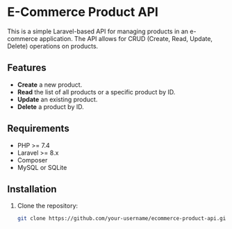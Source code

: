# E-Commerce Product API

This is a simple Laravel-based API for managing products in an e-commerce application. The API allows for CRUD (Create, Read, Update, Delete) operations on products.

## Features

- **Create** a new product.
- **Read** the list of all products or a specific product by ID.
- **Update** an existing product.
- **Delete** a product by ID.

## Requirements

- PHP >= 7.4
- Laravel >= 8.x
- Composer
- MySQL or SQLite

## Installation

1. Clone the repository:
   ```bash
   git clone https://github.com/your-username/ecommerce-product-api.git
